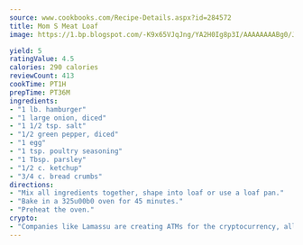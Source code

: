 ```yaml
---
source: www.cookbooks.com/Recipe-Details.aspx?id=284572
title: Mom S Meat Loaf
image: https://1.bp.blogspot.com/-K9x65VJqJng/YA2H0Ig8p3I/AAAAAAAABg0/JRKr7ZzesxofwlGw6YudXad_aQn9BD52QCLcBGAsYHQ/s299/2.png

yield: 5
ratingValue: 4.5
calories: 290 calories
reviewCount: 413
cookTime: PT1H
prepTime: PT36M
ingredients:
- "1 lb. hamburger"
- "1 large onion, diced"
- "1 1/2 tsp. salt"
- "1/2 green pepper, diced"
- "1 egg"
- "1 tsp. poultry seasoning"
- "1 Tbsp. parsley"
- "1/2 c. ketchup"
- "3/4 c. bread crumbs"
directions:
- "Mix all ingredients together, shape into loaf or use a loaf pan."
- "Bake in a 325u00b0 oven for 45 minutes."
- "Preheat the oven."
crypto:
- "Companies like Lamassu are creating ATMs for the cryptocurrency, allowing you to scan your Bitcoin QR code, enter your cash, and buy bitcoin with the push of a button."
---
```


